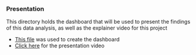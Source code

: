 ### Presentation
This directory holds the dashboard that will be used to present the findings of this data analysis, as well as the explainer video for this project
- [This file](<https://github.com/data301-2021-summer2/project-group19-project/blob/main/data/processed/processed_data.csv>) was used to create the dashboard
- [Click here](<https://vimeo.com/586137283/486756e2a6>) for the presentation video
